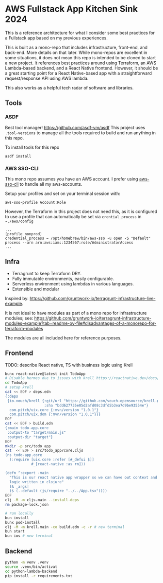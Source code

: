 # AWS Fullstack App Kitchen Sink 2024

This is a reference architecture for what I consider some best practices for a
Fullstack app based on my previous experiences.

This is built as a mono-repo that includes infrastructure, front-end, and
back-end. More details on that later. While mono-repos are excellent in some
situations, it does not mean this repo is intended to be cloned to start a new
project. It references best practices around using Terraform, an AWS
Lambda-based backend, and a React Native frontend. However, it should be a great
starting point for a React Native-based app with a straightforward
request/response API using AWS lambda.

This also works as a helpful tech radar of software and libraries.

## Tools

### ASDF

Best tool manager! https://github.com/asdf-vm/asdf
This project uses `.tool-versions` to manage all the tools
required to build and run anything in this repo.

To install tools for this repo

```
asdf install
```

### AWS SSO-CLI

This mono repo assumes you have an AWS account. I prefer using
[aws-sso-cli](https://github.com/synfinatic/aws-sso-cli) to handle all my
aws-accounts.

Setup your profiles and set on your terminal session with:

```
aws-sso-profile Account:Role
```

However, the Terraform in this project does not need this, as it is configured to
use a profile that can automatically be set via `crential_process` in `~./aws/config`

```
...
[profile nonprod]
credential_process = /opt/homebrew/bin/aws-sso -u open -S "Default" process --arn arn:aws:iam::1234567:role/AdministratorAccess
...
```

## Infra

- Terragrunt to keep Terraform DRY.
- Fully immutable environments, easily configurable.
- Serverless environment using lambdas in various languages.
- Extensible and modular

Inspired by: https://github.com/gruntwork-io/terragrunt-infrastructure-live-example.

It is not ideal to have modules as part of a mono repo for infrastructure
modules; see:
https://github.com/gruntwork-io/terragrunt-infrastructure-modules-example?tab=readme-ov-file#disadvantages-of-a-monorepo-for-terraform-modules

The modules are all included here for reference purposes.

## Frontend

TODO: describe
React native, TS with business logic using Krell

``` bash
bunx react-native@latest init TodoApp
# Disable hermes due to issues with krell https://reactnative.dev/docs/hermes#switching-back-to-javascriptcore
cd TodoApp
# setup krell
cat << EOF > deps.edn
{:deps
 {io.vouch/krell {:git/url "https://github.com/vouch-opensource/krell.git"
                  :sha "bdd627735e05d2afd08c3dfd5b3ea7d9be93554e"}
  com.pitch/uix.core {:mvn/version "1.0.1"}
  com.pitch/uix.dom {:mvn/version "1.0.1"}}}
EOF
cat << EOF > build.edn
{:main todo-app.core
 :output-to "target/main.js"
 :output-dir "target"}
EOF
mkdir -p src/todo_app
cat  << EOF > src/todo_app/core.cljs
(ns todo-app.core
  (:require [uix.core :refer [#_defui $]]
            #_[react-native :as rn]))

(defn ^:export -main
  "This is our react native app wrapper so we can have out context and business
  logic written in clojure"
  [& _args]
  ($ (.-default (js/require "../../App.tsx"))))
EOF
clj -M -m cljs.main --install-deps
rm package-lock.json

# run locally
bun install
bunx pod-install
clj -M -m krell.main -co build.edn -c -r # new terminal
bun start
bun ios # new terminal
```

## Backend

```bash
python -m venv .venv
source .venv/bin/activat
cd python-lambda-backend
pip install -r requirements.txt
```

